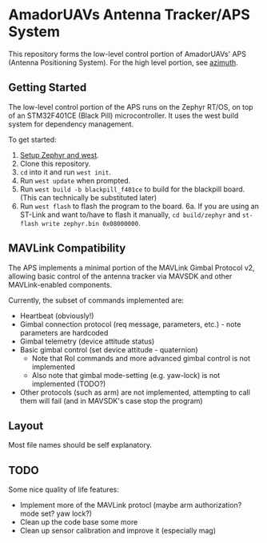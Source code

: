 # AmadorUAVs Antenna Tracker/APS System

This repository forms the low-level control portion of AmadorUAVs' APS (Antenna
Positioning System). For the high level portion, see [azimuth](https://gitlab.com/amadoruavs/azimuth).

## Getting Started

The low-level control portion of the APS runs on the Zephyr RT/OS,
on top of an STM32F401CE (Black Pill) microcontroller. It uses the west
build system for dependency management.

To get started:
1. [Setup Zephyr and west](https://docs.zephyrproject.org/latest/getting_started/index.html).
2. Clone this repository.
3. `cd` into it and run `west init`.
4. Run `west update` when prompted.
5. Run `west build -b blackpill_f401ce` to build for the blackpill board. (This can technically be substituted later)
6. Run `west flash` to flash the program to the board.
  6a. If you are using an ST-Link and want to/have to flash it manually, `cd build/zephyr` and `st-flash write zephyr.bin 0x08000000`.

## MAVLink Compatibility
The APS implements
a minimal portion of the MAVLink Gimbal Protocol v2, allowing basic control
of the antenna tracker via MAVSDK and other MAVLink-enabled components.

Currently, the subset of commands implemented are:
- Heartbeat (obviously!)
- Gimbal connection protocol (req message, parameters, etc.) - note parameters are hardcoded
- Gimbal telemetry (device attitude status)
- Basic gimbal control (set device attitude - quaternion)
    - Note that RoI commands and more advanced gimbal control is not implemented
    - Also note that gimbal mode-setting (e.g. yaw-lock) is not implemented (TODO?)
- Other protocols (such as arm) are not implemented, attempting to call them will
  fail (and in MAVSDK's case stop the program)

## Layout
Most file names should be self explanatory.

## TODO
Some nice quality of life features:
- Implement more of the MAVLink protocl (maybe arm authorization? mode set? yaw lock?)
- Clean up the code base some more
- Clean up sensor calibration and improve it (especially mag)
